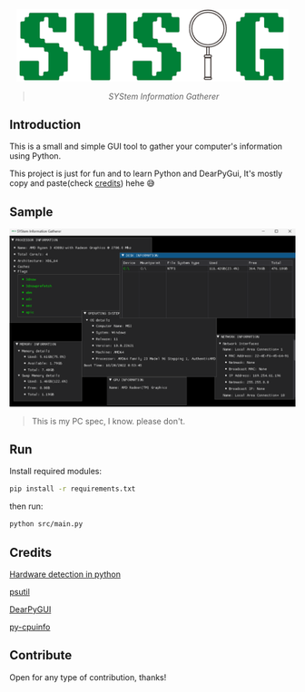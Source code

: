 <div align="center">

<img width="480px" src="assets/sysig-no-bg.png" />

> *SYStem Information Gatherer*

</div>

## Introduction

This is a small and simple GUI tool to gather your computer's information using Python.

This project is just for fun and to learn Python and DearPyGui, It's mostly copy and paste(check [credits](#credits)) hehe :sweat_smile:

## Sample

<img width="640px" src="assets/sample.png" />

> This is my PC spec, I know. please don't.

## Run

Install required modules:

```bash
pip install -r requirements.txt
```

then run:

```bash
python src/main.py
```

## Credits

[Hardware detection in python](https://www.thepythoncode.com/article/get-hardware-system-information-python)

[psutil](https://github.com/giampaolo/psutil)

[DearPyGUI](https://github.com/hoffstadt/dearPyGui/)

[py-cpuinfo](https://github.com/workhorsy/py-cpuinfo)

## Contribute

Open for any type of contribution, thanks!
